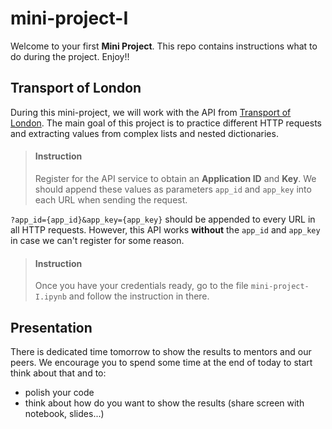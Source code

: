 # mini-project-I

Welcome to your first **Mini Project**. This repo contains instructions what to do during the project. Enjoy!! 

## Transport of London

During this mini-project, we will work with the API from [Transport of London](https://api.tfl.gov.uk/). The main goal of this project is to practice different HTTP requests and extracting values from complex lists and nested dictionaries.

> #### Instruction
> Register for the API service to obtain an **Application ID** and **Key**. We should append these values as parameters `app_id` and `app_key` into each URL when sending the request.

`?app_id={app_id}&app_key={app_key}` should be appended to every URL in all HTTP requests. However, this API works **without** the `app_id` and `app_key` in case we can't register for some reason.

> #### Instruction
> Once you have your credentials ready, go to the file `mini-project-I.ipynb` and follow the instruction in there.





## Presentation

There is dedicated time tomorrow to show the results to mentors and our peers. We encourage you to spend some time at the end of today to start think about that and to:

- polish your code
- think about how do you want to show the results (share screen with notebook, slides...)